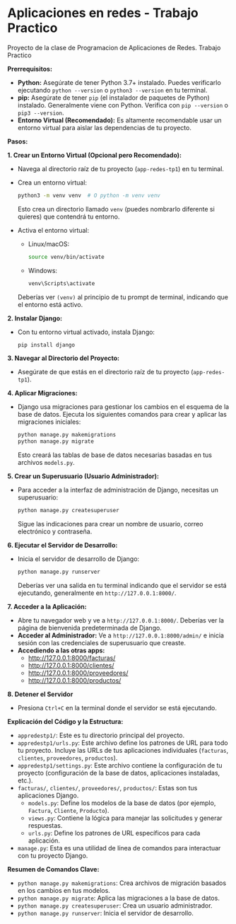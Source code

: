 # Aplicaciones en redes - Trabajo Practico
Proyecto de la clase de Programacion de Aplicaciones de Redes. Trabajo Practico

**Prerrequisitos:**

* **Python:** Asegúrate de tener Python 3.7+ instalado. Puedes verificarlo ejecutando `python --version` o `python3 --version` en tu terminal.
* **pip:** Asegúrate de tener `pip` (el instalador de paquetes de Python) instalado. Generalmente viene con Python. Verifica con `pip --version` o `pip3 --version`.
* **Entorno Virtual (Recomendado):** Es altamente recomendable usar un entorno virtual para aislar las dependencias de tu proyecto.

**Pasos:**

**1. Crear un Entorno Virtual (Opcional pero Recomendado):**

* Navega al directorio raíz de tu proyecto (`app-redes-tp1`) en tu terminal.
* Crea un entorno virtual:

    ```bash
    python3 -m venv venv  # O python -m venv venv
    ```

    Esto crea un directorio llamado `venv` (puedes nombrarlo diferente si quieres) que contendrá tu entorno.
* Activa el entorno virtual:
    * Linux/macOS:

        ```bash
        source venv/bin/activate
        ```

    * Windows:

        ```bash
        venv\Scripts\activate
        ```

    Deberías ver `(venv)` al principio de tu prompt de terminal, indicando que el entorno está activo.

**2. Instalar Django:**

* Con tu entorno virtual activado, instala Django:

    ```bash
    pip install django
    ```

**3. Navegar al Directorio del Proyecto:**

* Asegúrate de que estás en el directorio raíz de tu proyecto (`app-redes-tp1`).

**4. Aplicar Migraciones:**

* Django usa migraciones para gestionar los cambios en el esquema de la base de datos. Ejecuta los siguientes comandos para crear y aplicar las migraciones iniciales:

    ```bash
    python manage.py makemigrations
    python manage.py migrate
    ```

    Esto creará las tablas de base de datos necesarias basadas en tus archivos `models.py`.

**5. Crear un Superusuario (Usuario Administrador):**

* Para acceder a la interfaz de administración de Django, necesitas un superusuario:

    ```bash
    python manage.py createsuperuser
    ```

    Sigue las indicaciones para crear un nombre de usuario, correo electrónico y contraseña.

**6. Ejecutar el Servidor de Desarrollo:**

* Inicia el servidor de desarrollo de Django:

    ```bash
    python manage.py runserver
    ```

    Deberías ver una salida en tu terminal indicando que el servidor se está ejecutando, generalmente en `http://127.0.0.1:8000/`.

**7. Acceder a la Aplicación:**

* Abre tu navegador web y ve a `http://127.0.0.1:8000/`. Deberías ver la página de bienvenida predeterminada de Django.
* **Acceder al Administrador:** Ve a `http://127.0.0.1:8000/admin/` e inicia sesión con las credenciales de superusuario que creaste.
* **Accediendo a las otras apps:**
    * http://127.0.0.1:8000/facturas/
    * http://127.0.0.1:8000/clientes/
    * http://127.0.0.1:8000/proveedores/
    * http://127.0.0.1:8000/productos/

**8. Detener el Servidor**

* Presiona `Ctrl+C` en la terminal donde el servidor se está ejecutando.

**Explicación del Código y la Estructura:**

* `appredestp1/`: Este es tu directorio principal del proyecto.
* `appredestp1/urls.py`: Este archivo define los patrones de URL para todo tu proyecto. Incluye las URLs de tus aplicaciones individuales (`facturas`, `clientes`, `proveedores`, `productos`).
* `appredestp1/settings.py`: Este archivo contiene la configuración de tu proyecto (configuración de la base de datos, aplicaciones instaladas, etc.).
* `facturas/`, `clientes/`, `proveedores/`, `productos/`: Estas son tus aplicaciones Django.
    * `models.py`: Define los modelos de la base de datos (por ejemplo, `Factura`, `Cliente`, `Producto`).
    * `views.py`: Contiene la lógica para manejar las solicitudes y generar respuestas.
    * `urls.py`: Define los patrones de URL específicos para cada aplicación.
* `manage.py`: Esta es una utilidad de línea de comandos para interactuar con tu proyecto Django.

**Resumen de Comandos Clave:**

* `python manage.py makemigrations`: Crea archivos de migración basados en los cambios en tus modelos.
* `python manage.py migrate`: Aplica las migraciones a la base de datos.
* `python manage.py createsuperuser`: Crea un usuario administrador.
* `python manage.py runserver`: Inicia el servidor de desarrollo.